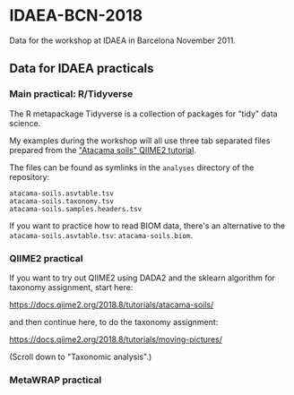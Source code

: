 # IDAEA-BCN-2018

Data for the workshop at IDAEA in Barcelona November 2011.

## Data for IDAEA practicals

### Main practical: R/Tidyverse

The R metapackage Tidyverse is a collection of packages for "tidy" data science.

My examples during the workshop will all use three tab separated files prepared from the 
["Atacama soils" QIIME2 tutorial](https://docs.qiime2.org/2018.8/tutorials/atacama-soils/).

The files can be found as symlinks in the `analyses` directory of the repository:

```
atacama-soils.asvtable.tsv  
atacama-soils.taxonomy.tsv
atacama-soils.samples.headers.tsv
```

If you want to practice how to read BIOM data, there's an alternative to the
`atacama-soils.asvtable.tsv`: `atacama-soils.biom`.

### QIIME2 practical

If you want to try out QIIME2 using DADA2 and the sklearn algorithm for
taxonomy assignment, start here:

https://docs.qiime2.org/2018.8/tutorials/atacama-soils/

and then continue here, to do the taxonomy assignment:

https://docs.qiime2.org/2018.8/tutorials/moving-pictures/

(Scroll down to "Taxonomic analysis".)

### MetaWRAP practical
